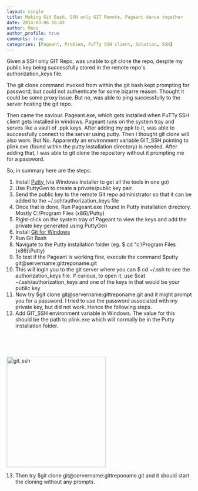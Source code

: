 ```yaml
---
layout: single
title: Making Git Bash, SSH only GIT Remote, Pageant dance together
date: 2014-03-06 16:43
author: Mani
author_profile: true
comments: true
categories: [Pageant, Problem, PuTTy SSH client, Solution, SSH]
---
```

Given a SSH only GIT Repo, was unable to git clone the repo, despite my public key being successfully stored in the remote repo's authorization_keys file.

The git clone command invoked from within the git bash kept prompting for password, but could not authenticate for some bizarre reason. Thought it could be some proxy issue. But no, was able to ping successfully to the server hosting the git repo.

Then came the saviour. Pageant.exe, which gets installed when PuTTy SSH client gets installed in windows. Pageant runs on the system tray and serves like a vault of .ppk keys. After adding my ppk to it, was able to successfully connect to the server using putty. Then I thought git clone will also work. But No. Apparently an environment variable GIT_SSH pointing to plink.exe (found within the putty installation directory) is needed. After adding that, I was able to git clone the repository without it prompting me for a password.

So, in summary here are the steps:
<ol>
	<li>Install <a title="PuTTy" href="http://www.chiark.greenend.org.uk/~sgtatham/putty/download.html" target="_blank">Putty </a>(via Windows Installer to get all the tools in one go)</li>
	<li>Use PuttyGen to create a private/public key pair.</li>
	<li>Send the public key to the remote Git repo administrator so that it can be added to the ~/.ssh/authorization_keys file</li>
	<li>Once that is done, Run Pageant.exe (found in Putty installation directory. Mostly C:/Program Files (x86)/Putty)</li>
	<li>Right-click on the system tray of Pageant to view the keys and add the private key generated using PuttyGen</li>
	<li>Install <a title="Git for Windows" href="http://code.google.com/p/msysgit/downloads/list?q=full+installer+official+git" target="_blank">Git for Windows</a></li>
	<li>Run Git Bash</li>
	<li>Navigate to the Putty installation folder (eg. $ cd "c:\Program Files (x86)\Putty)</li>
	<li>To test if the Pageant is working fine, execute the command $putty git@servername:gittreponame.git</li>
	<li>This will login you to the git server where you can $ cd ~/.ssh to see the authorization_keys file. If curious, to open it, use $cat ~/.ssh/authorization_keys and one of the keys in that would be your public key</li>
	<li>Now try $git clone git@servername:gittreponame.git and it might prompt you for a password. I tried to use the password associated with my private key, but did not work. Hence the following steps.</li>
	<li>Add GIT_SSH environment variable in Windows. The value for this should be the path to plink.exe which will normally be in the Putty installation folder.</li>
</ol>
&nbsp;

&nbsp;

<a href="http://peakbyte.files.wordpress.com/2014/03/git_ssh.png"><img class="alignnone size-medium wp-image-228" alt="git_ssh" src="http://peakbyte.files.wordpress.com/2014/03/git_ssh.png?w=269" width="269" height="300" /></a>

13. Then try $git clone git@servername:gittreponame.git and it should start the cloning without any prompts.

&nbsp;
